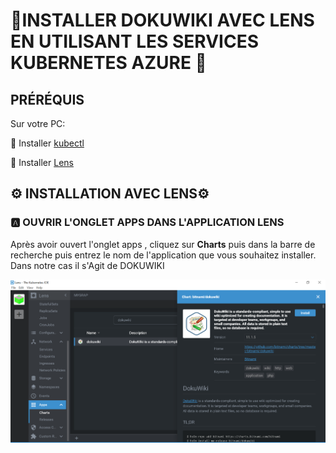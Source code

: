 # 🍇INSTALLER DOKUWIKI AVEC LENS EN UTILISANT LES SERVICES KUBERNETES AZURE 🍇

## PRÉRÉQUIS

Sur votre PC:

:round_pushpin: Installer [kubectl](https://github.com/CollegeBoreal/Tutoriels/blob/main/2.MicroServices/3.Orchestration/1.Kubernetes/README.md#a-kubectl-client)

:round_pushpin: Installer [Lens](https://github.com/CollegeBoreal/Tutoriels/blob/main/2.MicroServices/3.Orchestration/1.Kubernetes/README.md#star-ide)


## ⚙️ INSTALLATION AVEC LENS⚙️

### 🅰️ OUVRIR L'ONGLET APPS DANS L'APPLICATION LENS

Après avoir ouvert l'onglet apps , cliquez sur **Charts** puis dans la barre de recherche puis entrez le nom de l'application que vous souhaitez installer. Dans notre cas il s'Agit de DOKUWIKI

![image](dokuwiki_install.PNG)

